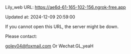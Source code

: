 Lily_web URL: https://ae6d-61-165-102-156.ngrok-free.app

Updated at: 2024-12-09 20:59:00

If you cannot open this URL, the server might be down.

Please contact: 

goley04@foxmail.com Or Wechat:GL_yeaH